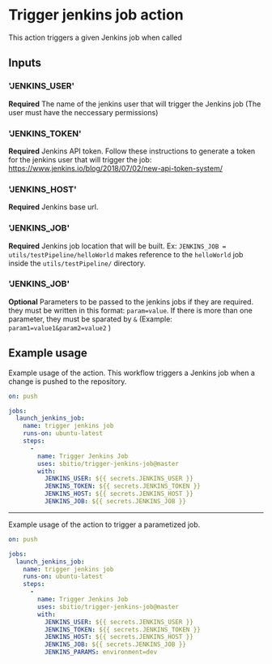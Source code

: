 # Trigger jenkins job action

This action triggers a given Jenkins job when called

## Inputs

### 'JENKINS_USER'

**Required** The name of the jenkins user that will trigger the Jenkins job (The user must have the neccessary permissions)

### 'JENKINS_TOKEN'

**Required** Jenkins API token. Follow these instructions to generate a token for the jenkins user that will trigger the job: https://www.jenkins.io/blog/2018/07/02/new-api-token-system/

### 'JENKINS_HOST'

**Required** Jenkins base url.

### 'JENKINS_JOB'

**Required** Jenkins job location that will be built. Ex: `JENKINS_JOB = utils/testPipeline/helloWorld` makes reference to the `helloWorld` job inside the `utils/testPipeline/` directory.

### 'JENKINS_JOB'

**Optional** Parameters to be passed to the jenkins jobs if they are required. they must be written in this format: `param=value`. If there is more than one parameter, they must be sparated by `&` (Example: `param1=value1&param2=value2` )

## Example usage

Example usage of the action. This workflow triggers a Jenkins job  when a change is pushed to the repository.

```yaml
on: push

jobs:
  launch_jenkins_job:
    name: trigger jenkins job
    runs-on: ubuntu-latest
    steps:
      -
        name: Trigger Jenkins Job
        uses: sbitio/trigger-jenkins-job@master
        with:
          JENKINS_USER: ${{ secrets.JENKINS_USER }}
          JENKINS_TOKEN: ${{ secrets.JENKINS_TOKEN }}
          JENKINS_HOST: ${{ secrets.JENKINS_HOST }}
          JENKINS_JOB: ${{ secrets.JENKINS_JOB }}
```

---

Example usage of the action to trigger a parametized job.

```yaml
on: push

jobs:
  launch_jenkins_job:
    name: trigger jenkins job
    runs-on: ubuntu-latest
    steps:
      -
        name: Trigger Jenkins Job
        uses: sbitio/trigger-jenkins-job@master
        with:
          JENKINS_USER: ${{ secrets.JENKINS_USER }}
          JENKINS_TOKEN: ${{ secrets.JENKINS_TOKEN }}
          JENKINS_HOST: ${{ secrets.JENKINS_HOST }}
          JENKINS_JOB: ${{ secrets.JENKINS_JOB }}
          JENKINS_PARAMS: environment=dev
```
